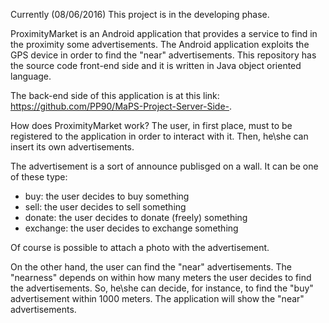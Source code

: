 Currently (08/06/2016) This project is in the developing phase. 

ProximityMarket is an Android application that provides a service to find in the proximity some advertisements.
The Android application exploits the GPS device in order to find the "near" advertisements.
This repository has the source code front-end side and it is written in Java object oriented language.

The back-end side of this application is at this link: https://github.com/PP90/MaPS-Project-Server-Side-.

How does ProximityMarket work?
The user, in first place, must to be registered to the application in order to interact with it.
Then, he\she can insert its own advertisements. 

The advertisement is a sort of announce publisged on a wall. It can be one of these type:
  - buy:  the user decides to buy something
  - sell: the user decides to sell something
  - donate: the user decides to donate (freely) something
  - exchange: the user decides to exchange something

Of course is possible to attach a photo with the advertisement.

On the other hand, the user can find the "near" advertisements.
The "nearness" depends on within how many meters the user decides to find the advertisements.
So, he\she can decide, for instance, to find the "buy" advertisement within 1000 meters. 
The application will show the "near" advertisements.
